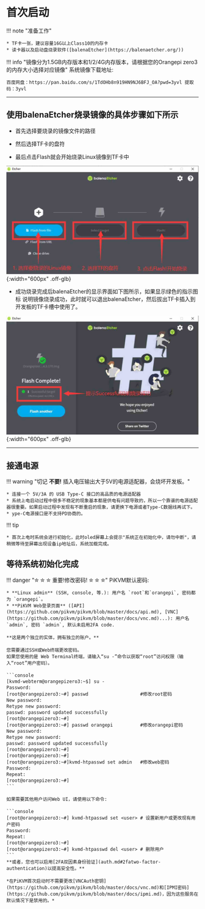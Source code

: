 # 首次启动

!!! note "准备工作"

    * TF卡一张，建议容量16G以上Class10的内存卡
    * 读卡器以及启动盘烧录软件([balenaEtcher](https://balenaetcher.org/))

!!! info "镜像分为1.5GB内存版本和1/2/4G内存版本，请根据您的Orangepi zero3的内存大小选择对应镜像"
    系统镜像下载地址:

    百度网盘：https://pan.baidu.com/s/1TdOHb8n919HN9NJ6BFJ_OA?pwd=3yvl 提取码：3yvl

-----

## 使用balenaEtcher烧录镜像的具体步骤如下所示

* 首先选择要烧录的镜像文件的路径

* 然后选择TF卡的盘符

* 最后点击Flash就会开始烧录Linux镜像到TF卡中

![img](first_steps/balenEtcher1.jpg){:width="600px" .off-glb}

* 成功烧录完成后balenaEtcher的显示界面如下图所示，如果显示绿色的指示图标 说明镜像烧录成功，此时就可以退出balenaEtcher，然后拔出TF卡插入到开发板的TF卡槽中使用了。

![img](first_steps/balenEtcher2.jpg){:width="600px" .off-glb}

-----

## 接通电源

!!! warning "切记 **不要!** 插入电压输出大于5V的电源适配器，会烧坏开发板。"

    * 连接一个 5V/3A 的 USB Type-C 接口的高品质的电源适配器
    * 系统上电启动过程中很多不稳定的现象基本都是供电有问题导致的，所以一个靠谱的电源适配器很重要。如果启动过程中发现有不断重启的现象，请更换下电源或者Type-C数据线再试下。
    * ype-C电源接口是不支持PD协商的。

!!! tip

    * 首次上电时系统会进行初始化，此时oled屏幕上会提示"系统正在初始化中，请勿中断"，请稍微等待至屏幕出现设备ip地址后，系统加载完成。

## 等待系统初始化完成

!!! danger "✮ ✮ ✮ 重要!修改密码! ✮ ✮ ✮"
    PiKVM默认密码:

    * **Linux admin** (SSH, console, 等.): 用户名 `root`和`orangepi`, 密码都为 `orangepi`。
    * **PiKVM Web登录页面** ([API](https://github.com/pikvm/pikvm/blob/master/docs/api.md), [VNC](https://github.com/pikvm/pikvm/blob/master/docs/vnc.md)...): 用户名 `admin`, 密码 `admin`, 默认未启用2FA code.

    **这是两个独立的实体，拥有独立的账户。**

    您需要通过SSH或Web终端更改密码。
    如果您使用的是 Web Terminal终端，请输入“su -”命令以获取“root”访问权限（输入“root”用户密码）。

    ```console
    [kvmd-webterm@orangepizero3:~$] su -
    Password:
    [root@orangepizero3:~#] passwd                   #修改root密码
    New password:
    Retype new password:
    passwd: password updated successfully
    [root@orangepizero3:~#]
    [root@orangepizero3:~#] passwd orangepi          #修改orangepi密码
    New password:
    Retype new password:
    passwd: password updated successfully
    [root@orangepizero3:~#]
    [root@orangepizero3:~#]
    [root@orangepizero3:~#]kvmd-htpasswd set admin   #修改web密码
    Password:
    Repeat:
    [root@orangepizero3:~#]
    ```

    如果需要其他用户访问Web UI，请使用以下命令:

    ```console
    [root@orangepizero3:~#] kvmd-htpasswd set <user> # 设置新用户或更改现有用户密码
    Password:
    Repeat:
    [root@orangepizero3:~#]
    [root@orangepizero3:~#] kvmd-htpasswd del <user> # 删除用户
    ```
    **或者，您也可以启用[2FA双因素身份验证](auth.md#2fatwo-factor-authentication)以提高安全性。**

    *在PiKVM首次启动时不需要更改[VNCAuth密钥](https://github.com/pikvm/pikvm/blob/master/docs/vnc.md)和[IPMI密码](https://github.com/pikvm/pikvm/blob/master/docs/ipmi.md)，因为这些服务在默认情况下是禁用的。*
